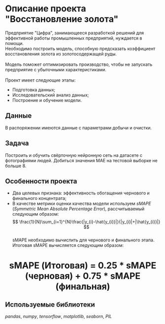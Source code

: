 # Описание проекта "Восстановление золота"

Предприятие "Цифра", занимающееся разработкой решений для эффективной работы промышленных предприятий, нуждается в помощи. <br>
Необходимо построить модель, способную предсказать коэффициент восстановления золота из золотосодержащей руды. <br>
<br>
Модель поможет оптимизировать производство, чтобы не запускать предприятие с убыточными характеристиками. <br>
<br>
Проект имеет следующие этапы:
- Подготовка данных; <br>
- Исследовательский анализ данных; <br>
- Построение и обучение модели. <br>

## Данные

В распоряжении имеются данные с параметрами добычи и очистки.

## Задача

Построить и обучить свёрточную нейронную сеть на датасете с фотографиями людей. Добиться значения MAE на тестовой выборке не больше 8.

## Особенности проекта
- Два целевых признака: эффективность обогащения чернового и финального концентрата; <br>
- В качестве метрики оценки качества модели используем *sMAPE* (*Symmetric Mean Absolute Percentage Error*), рассчитываемый следующим образом: <br>
$$ \frac{1}{N}\sum_{i=1}^{N}\frac{|y_{i}-\hat{y_{i}}|}{|y_{i}|+|\hat{y_{i}}|} $$ <br>
sMAPE необходимо вычислить для чернового и финального этапа. Итоговая sMAPE вычисляется следующим образом: <br>
<h1><center>sMAPE (Итоговая) = 0.25 * sMAPE (черновая) + 0.75 * sMAPE (финальная)</center></h1>

## Используемые библиотеки
*pandas*, *numpy*, *tensorflow*, *matplotlib*, *seaborn*, *PIL*

